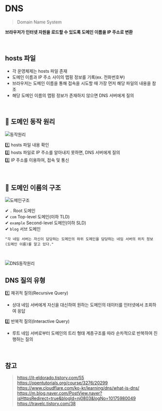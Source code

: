 # DNS

> Domain Name System

**브라우저가 인터넷 자원을 로드할 수 있도록 도메인 이름을 IP 주소로 변환**

<br>

## hosts 파일

- 각 운영체제는 hosts 파일 존재
- 도메인 이름과 IP 주소 사이의 맵핑 정보를 기록(ex. 전화번호부)
- 브라우저는 도메인 이름을 통해 접속을 시도할 때 가장 먼저 해당 파일의 내용을 참조
- 해당 도메인 이름의 맵핑 정보가 존재하지 않으면 DNS 서버에게 질의

<br>

## 📌 도메인 동작 원리

![동작원리](https://s3-ap-northeast-2.amazonaws.com/opentutorials-user-file/module/3421/8340.jpeg)

1️⃣ hosts 파일 내용 확인  
2️⃣ hosts 파일로 IP 주소를 알아내지 못하면, DNS 서버에게 질의  
3️⃣ IP 주소를 이용하여, 접속 및 통신

<br>

## 📌 도메인 이름의 구조

![도메인구조](https://blog.kakaocdn.net/dn/bhRhBx/btqEnHU0Fsm/63n6qvJO6JDcoyfenPpVE0/img.png)

✔ `.` Root 도메인  
✔ `com` Top-level 도메인(이하 TLD)  
✔ `example` Second-level 도메인(이하 SLD)  
✔ `blog` 서브 도메인

`"각 네임 서버는 자신이 담당하는 도메인의 하위 도메인을 담당하는 네임 서버의 위치 정보(도메인 이름)를 알고 있다."`

<br>

![DNS동작원리](https://www.cloudflare.com/img/learning/dns/what-is-dns/dns-lookup-diagram.png)

## DNS 질의 유형

1️⃣ 재귀적 질의(Recursive Query)

- 상대 네임 서버에게 자신을 대신하여 원하는 도메인의 데이터를 인터넷에서 조회하여 응답

2️⃣ 반복적 질의(Interactive Query)

- 루트 네임 서버로부터 도메인의 트리 형태 계층구조를 따라 순차적으로 반복하여 진행하는 질의

<br>

## 참고

> https://it-eldorado.tistory.com/55  
> https://opentutorials.org/course/3276/20299  
> https://www.cloudflare.com/ko-kr/learning/dns/what-is-dns/  
> https://m.blog.naver.com/PostView.naver?isHttpsRedirect=true&blogId=nj0803&logNo=10175980049  
> https://travelc.tistory.com/38
